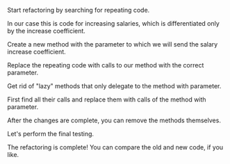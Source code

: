 Start refactoring by searching for repeating code.

In our case this is code for increasing salaries, which is differentiated only by the increase coefficient.

Create a new method with the parameter to which we will send the salary increase coefficient.

Replace the repeating code with calls to our method with the correct parameter.

Get rid of "lazy" methods that only delegate to the method with parameter.

First find all their calls and replace them with calls of the method with parameter.

After the changes are complete, you can remove the methods themselves.

Let's perform the final testing.

The refactoring is complete! You can compare the old and new code, if you like.